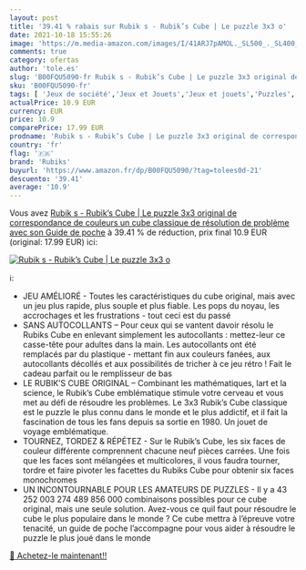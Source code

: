 ```yaml
---
layout: post
title: '39.41 % rabais sur Rubik s - Rubik’s Cube | Le puzzle 3x3 o'
date: 2021-10-18 15:55:26
image: 'https://m.media-amazon.com/images/I/41ARJ7pAMOL._SL500_._SL400_.jpg'
comments: true
category: ofertas
author: 'tole.es'
slug: 'B00FQU5090-fr Rubik s - Rubik’s Cube | Le puzzle 3x3 original de...'
sku: 'B00FQU5090-fr'
tags: [ 'Jeux de société','Jeux et Jouets','Jeux et jouets','Puzzles','rubiks', ]
actualPrice: 10.9 EUR
currency: EUR
price: 10.9
comparePrice: 17.99 EUR
prodname: 'Rubik s - Rubik’s Cube | Le puzzle 3x3 original de correspondance de couleurs  un cube classique de résolution de problème  avec son Guide de poche'
country: 'fr'
flag: '🇫🇷'
brand: 'Rubiks'
buyurl: 'https://www.amazon.fr/dp/B00FQU5090/?tag=tolees0d-21'
descuento: '39.41'
average: '10.9'
---
```


Vous avez [Rubik s - Rubik’s Cube | Le puzzle 3x3 original de correspondance de couleurs  un cube classique de résolution de problème  avec son Guide de poche](https://www.amazon.fr/dp/B00FQU5090/?tag=tolees0d-21)  à  39.41 % de réduction, prix final  10.9 EUR (original: 17.99 EUR) ici:

[![Rubik s - Rubik’s Cube | Le puzzle 3x3 o](https://m.media-amazon.com/images/I/41ARJ7pAMOL._SL500_._SL400_.jpg)](https://www.amazon.fr/dp/B00FQU5090/?tag=tolees0d-21)

ℹ️:

- JEU AMÉLIORÉ - Toutes les caractéristiques du cube original, mais avec un jeu plus rapide, plus souple et plus fiable. Les pops du noyau, les accrochages et les frustrations - tout ceci est du passé
- SANS AUTOCOLLANTS – Pour ceux qui se vantent davoir résolu le Rubiks Cube en enlevant simplement les autocollants : mettez-leur ce casse-tête pour adultes dans la main. Les autocollants ont été remplacés par du plastique - mettant fin aux couleurs fanées, aux autocollants décollés et aux possibilités de tricher à ce jeu rétro ! Fait le cadeau parfait ou le remplisseur de bas
- LE RUBIK’S CUBE ORIGINAL – Combinant les mathématiques, lart et la science, le Rubik’s Cube emblématique stimule votre cerveau et vous met au défi de résoudre les problèmes. Le 3x3 Rubik’s Cube classique est le puzzle le plus connu dans le monde et le plus addictif, et il fait la fascination de tous les fans depuis sa sortie en 1980. Un jouet de voyage emblématique.
- TOURNEZ, TORDEZ & RÉPÉTEZ - Sur le Rubik’s Cube, les six faces de couleur différente comprennent chacune neuf pièces carrées. Une fois que les faces sont mélangées et multicolores, il vous faudra tourner, tordre et faire pivoter les facettes du Rubiks Cube pour obtenir six faces monochromes
- UN INCONTOURNABLE POUR LES AMATEURS DE PUZZLES - Il y a 43 252 003 274 489 856 000 combinaisons possibles pour ce cube original, mais une seule solution. Avez-vous ce quil faut pour résoudre le cube le plus populaire dans le monde ? Ce cube mettra à l’épreuve votre tenacité, un guide de poche l’accompagne pour vous aider à résoudre le puzzle le plus joué dans le monde

[🛒 Achetez-le maintenant!!](https://www.amazon.fr/dp/B00FQU5090/?tag=tolees0d-21)
